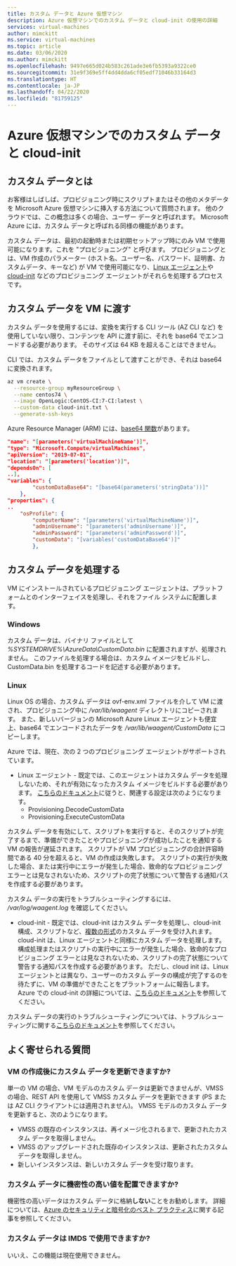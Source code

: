 ```yaml
---
title: カスタム データと Azure 仮想マシン
description: Azure 仮想マシンでのカスタム データと cloud-init の使用の詳細
services: virtual-machines
author: mimckitt
ms.service: virtual-machines
ms.topic: article
ms.date: 03/06/2020
ms.author: mimckitt
ms.openlocfilehash: 9497e665d024b583c261ade3e6fb5393a9322ce0
ms.sourcegitcommit: 31e9f369e5ff4dd4dda6cf05edf71046b33164d3
ms.translationtype: HT
ms.contentlocale: ja-JP
ms.lasthandoff: 04/22/2020
ms.locfileid: "81759125"
---
```

# <a name="custom-data-and-cloud-init-on-azure-virtual-machines"></a>Azure 仮想マシンでのカスタム データと cloud-init

## <a name="what-is-custom-data"></a>カスタム データとは

お客様はしばしば、プロビジョニング時にスクリプトまたはその他のメタデータを Microsoft Azure 仮想マシンに挿入する方法について質問されます。  他のクラウドでは、この概念は多くの場合、ユーザー データと呼ばれます。  Microsoft Azure には、カスタム データと呼ばれる同様の機能があります。 

カスタム データは、最初の起動時または初期セットアップ時にのみ VM で使用可能になります。これを "プロビジョニング" と呼びます。 プロビジョニングとは、VM 作成のパラメーター (ホスト名、ユーザー名、パスワード、証明書、カスタムデータ、キーなど) が VM で使用可能になり、[Linux エージェント](https://docs.microsoft.com/azure/virtual-machines/extensions/agent-linux)や [cloud-init](https://docs.microsoft.com/azure/virtual-machines/linux/using-cloud-init#troubleshooting-cloud-init) などのプロビジョニング エージェントがそれらを処理するプロセスです。 


## <a name="passing-custom-data-to-the-vm"></a>カスタム データを VM に渡す
カスタム データを使用するには、変換を実行する CLI ツール (AZ CLI など) を使用していない限り、コンテンツを API に渡す前に、それを base64 でエンコードする必要があります。 そのサイズは 64 KB を超えることはできません。

CLI では、カスタム データをファイルとして渡すことができ、それは base64 に変換されます。
```bash
az vm create \
  --resource-group myResourceGroup \
  --name centos74 \
  --image OpenLogic:CentOS-CI:7-CI:latest \
  --custom-data cloud-init.txt \
  --generate-ssh-keys
```

Azure Resource Manager (ARM) には、[base64 関数](https://docs.microsoft.com/azure/azure-resource-manager/templates/template-functions-string#base64)があります。

```json
"name": "[parameters('virtualMachineName')]",
"type": "Microsoft.Compute/virtualMachines",
"apiVersion": "2019-07-01",
"location": "[parameters('location')]",
"dependsOn": [
..],
"variables": {
        "customDataBase64": "[base64(parameters('stringData'))]"
    },
"properties": {
..
    "osProfile": {
        "computerName": "[parameters('virtualMachineName')]",
        "adminUsername": "[parameters('adminUsername')]",
        "adminPassword": "[parameters('adminPassword')]",
        "customData": "[variables('customDataBase64')]"
        },
```

## <a name="processing-custom-data"></a>カスタム データを処理する
VM にインストールされているプロビジョニング エージェントは、プラットフォームとのインターフェイスを処理し、それをファイル システムに配置します。 

### <a name="windows"></a>Windows
カスタム データは、バイナリ ファイルとして *%SYSTEMDRIVE%\AzureData\CustomData.bin* に配置されますが、処理されません。 このファイルを処理する場合は、カスタム イメージをビルドし、CustomData.bin を処理するコードを記述する必要があります。

### <a name="linux"></a>Linux  
Linux OS の場合、カスタム データは ovf-env.xml ファイルを介して VM に渡され、プロビジョニング中に */var/lib/waagent* ディレクトリにコピーされます。  また、新しいバージョンの Microsoft Azure Linux エージェントも便宜上、base64 でエンコードされたデータを */var/lib/waagent/CustomData* にコピーします。

Azure では、現在、次の 2 つのプロビジョニング エージェントがサポートされています。
* Linux エージェント - 既定では、このエージェントはカスタム データを処理しないため、それが有効になったカスタム イメージをビルドする必要があります。 [こちらのドキュメント](https://github.com/Azure/WALinuxAgent#configuration)に従うと、関連する設定は次のようになります。
    * Provisioning.DecodeCustomData
    * Provisioning.ExecuteCustomData

カスタム データを有効にして、スクリプトを実行すると、そのスクリプトが完了するまで、準備ができたことやプロビジョニングが成功したことを通知する VM の報告が遅延されます。 スクリプトが VM プロビジョニングの合計許容時間である 40 分を超えると、VM の作成は失敗します。 スクリプトの実行が失敗した場合、または実行中にエラーが発生した場合、致命的なプロビジョニング エラーとは見なされないため、スクリプトの完了状態について警告する通知パスを作成する必要があります。

カスタム データの実行をトラブルシューティングするには、 */var/log/waagent.log* を確認してください。

* cloud-init - 既定では、cloud-init はカスタム データを処理し、cloud-init 構成、スクリプトなど、[複数の形式](https://cloudinit.readthedocs.io/en/latest/topics/format.html)のカスタム データを受け入れます。cloud-init は、Linux エージェントと同様にカスタム データを処理します。 構成処理またはスクリプトの実行中にエラーが発生した場合、致命的なプロビジョニング エラーとは見なされないため、スクリプトの完了状態について警告する通知パスを作成する必要があります。 ただし、cloud init は、Linux エージェントとは異なり、ユーザーのカスタム データの構成が完了するのを待たずに、VM の準備ができたことをプラットフォームに報告します。 Azure での cloud-init の詳細については、[こちらのドキュメント](https://docs.microsoft.com/azure/virtual-machines/linux/using-cloud-init)を参照してください。


カスタム データの実行のトラブルシューティングについては、トラブルシューティングに関する[こちらのドキュメント](https://docs.microsoft.com/azure/virtual-machines/linux/using-cloud-init#troubleshooting-cloud-init)を参照してください。


## <a name="faq"></a>よく寄せられる質問
### <a name="can-i-update-custom-data-after-the-vm-has-been-created"></a>VM の作成後にカスタム データを更新できますか?
単一の VM の場合、VM モデルのカスタム データは更新できませんが、VMSS の場合、REST API を使用して VMSS カスタム データを更新できます (PS または AZ CLI クライアントには適用されません)。 VMSS モデルのカスタム データを更新すると、次のようになります。
* VMSS の既存のインスタンスは、再イメージ化されるまで、更新されたカスタム データを取得しません。
* VMSS のアップグレードされた既存のインスタンスは、更新されたカスタム データを取得しません。
* 新しいインスタンスは、新しいカスタム データを受け取ります。

### <a name="can-i-place-sensitive-values-in-custom-data"></a>カスタム データに機密性の高い値を配置できますか?
機密性の高いデータはカスタム データに格納**しない**ことをお勧めします。 詳細については、[Azure のセキュリティと暗号化のベスト プラクティス](https://docs.microsoft.com/azure/security/fundamentals/data-encryption-best-practices)に関する記事を参照してください。


### <a name="is-custom-data-made-available-in-imds"></a>カスタム データは IMDS で使用できますか?
いいえ、この機能は現在使用できません。
